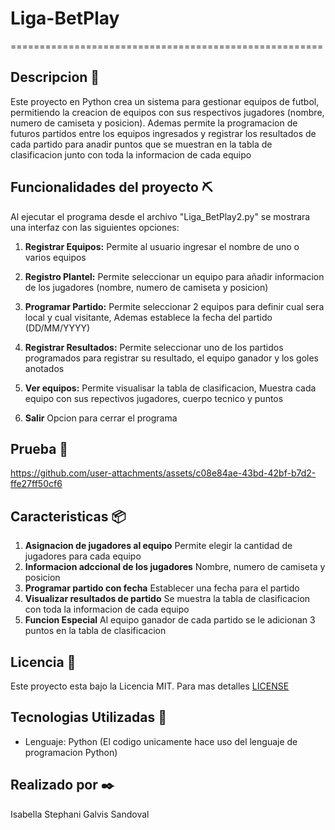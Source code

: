 # Liga-BetPlay

======================================================

## Descripcion 📌
Este proyecto en Python crea un sistema para gestionar equipos de futbol, permitiendo la creacion de equipos con sus respectivos jugadores (nombre, numero de camiseta y posicion). Ademas permite la programacion de futuros partidos entre los equipos ingresados y registrar los resultados de cada partido para anadir puntos que se muestran en la tabla de clasificacion junto con toda la informacion de cada equipo 

## Funcionalidades del proyecto ⛏️

Al ejecutar el programa desde el archivo "Liga_BetPlay2.py" se mostrara una interfaz con las siguientes opciones:

1. **Registrar Equipos:** Permite al usuario ingresar el nombre de uno o varios equipos
   
2. **Registro Plantel:** Permite seleccionar un equipo para añadir informacion de los jugadores (nombre, numero de camiseta y posicion)
   
3. **Programar Partido:** Permite seleccionar 2 equipos para definir cual sera local y cual visitante, Ademas establece la fecha del partido (DD/MM/YYYY) 
   
4. **Registrar Resultados:** Permite seleccionar uno de los partidos programados para registrar su resultado, el equipo ganador y los goles anotados
   
5. **Ver equipos:** Permite visualisar la tabla de clasificacion, Muestra cada equipo con sus repectivos jugadores, cuerpo tecnico y puntos 

6. **Salir** Opcion para cerrar el programa

## Prueba 🎰
https://github.com/user-attachments/assets/c08e84ae-43bd-42bf-b7d2-ffe27ff50cf6

## Caracteristicas 📦

1. **Asignacion de jugadores al equipo** Permite elegir la cantidad de jugadores para cada equipo
2. **Informacion adccional de los jugadores** Nombre, numero de camiseta y posicion
3. **Programar partido con fecha** Establecer una fecha para el partido
4. **Visualizar resultados de partido** Se muestra la tabla de clasificacion con toda la informacion de cada equipo
5. **Funcion Especial** Al equipo ganador de cada partido se le adicionan 3 puntos en la tabla de clasificacion 

## Licencia 📜
Este proyecto esta bajo la Licencia MIT. Para mas detalles [LICENSE](LICENSE) 

## Tecnologias Utilizadas 🚀
- Lenguaje: Python (El codigo unicamente hace uso del lenguaje de programacion Python)

## Realizado por ✒️
Isabella Stephani Galvis Sandoval
